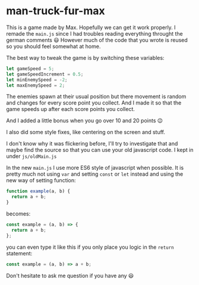 # man-truck-fur-max

This is a game made by Max.
Hopefully we can get it work properly.
I remade the `main.js` since I had troubles reading everything throught the german comments :smiley:
However much of the code that you wrote is reused so you should feel somewhat at home.

The best way to tweak the game is by switching these variables:

```js
let gameSpeed = 5;
let gameSpeedIncrement = 0.5;
let minEnemySpeed = -2;
let maxEnemySpeed = 2;
```

The enemies spawn at their usual position but there movement is random and changes for every score point you collect.
And I made it so that the game speeds up after each score points you collect.

And I added a little bonus when you go over 10 and 20 points :wink:

I also did some style fixes, like centering on the screen and stuff.

I don't know why it was flickering before, I'll try to investigate that and maybe find the source so that you can use your old javascript code. I kept in under `js/oldMain.js`

In the new `main.js` I use more ES6 style of javascript when possible. It is pretty much not using `var` and setting `const` or `let` instead and using the new way of setting function:

```js
function example(a, b) {
  return a + b;
}
```

becomes:

```js
const example = (a, b) => {
  return a + b;
};
```

you can even type it like this if you only place you logic in the `return` statement:

```js
const example = (a, b) => a + b;
```

Don't hesitate to ask me question if you have any :smiley:
